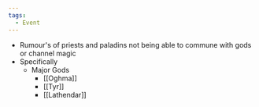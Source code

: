 ```yaml
---
tags:
  - Event
---
```


- Rumour's of priests and paladins not being able to commune with gods or channel magic
- Specifically
	- Major Gods
		- [[Oghma]]
		- [[Tyr]]
		- [[Lathendar]]